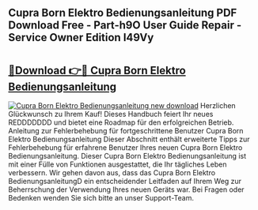 ## Cupra Born Elektro Bedienungsanleitung PDF Download Free - Part-h9O User Guide Repair - Service Owner Edition I49Vy

# <h2><a href="http://df0l8c.blite.top/?on=Cupra+Born+Elektro+Bedienungsanleitung">🔗Download 👉🔴 Cupra Born Elektro Bedienungsanleitung</a></h2>

[![Cupra Born Elektro Bedienungsanleitung new download](https://i.imgur.com/lujVjoI.png)](http://df0l8c.blite.top/?on=Cupra+Born+Elektro+Bedienungsanleitung)
Herzlichen Glückwunsch zu Ihrem Kauf! Dieses Handbuch feiert Ihr neues REDDDDDDD und bietet eine Roadmap für den erfolgreichen Betrieb. Anleitung zur Fehlerbehebung für fortgeschrittene Benutzer Cupra Born Elektro Bedienungsanleitung Dieser Abschnitt enthält erweiterte Tipps zur Fehlerbehebung für erfahrene Benutzer Ihres neuen Cupra Born Elektro Bedienungsanleitung. Dieser Cupra Born Elektro Bedienungsanleitung ist mit einer Fülle von Funktionen ausgestattet, die Ihr tägliches Leben verbessern. Wir gehen davon aus, dass das Cupra Born Elektro BedienungsanleitungD ein entscheidender Leitfaden auf Ihrem Weg zur Beherrschung der Verwendung Ihres neuen Geräts war. Bei Fragen oder Bedenken wenden Sie sich bitte an unser Support-Team.
